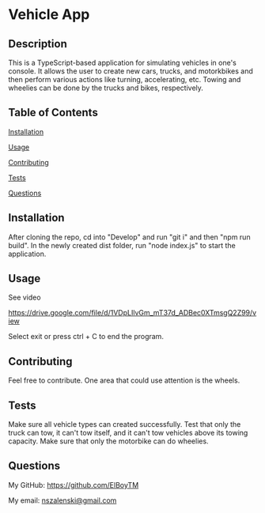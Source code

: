 # Vehicle App

  ## Description
  This is a TypeScript-based application for simulating vehicles in one's console. It allows the user to create new cars, trucks, and motorkbikes and then perform various actions like turning, accelerating, etc. Towing and wheelies can be done by the trucks and bikes, respectively.

  ## Table of Contents
  [Installation](#installation)

  [Usage](#usage)

  [Contributing](#contributing)

  [Tests](#tests)

  [Questions](#questions)

  ## Installation
  After cloning the repo, cd into "Develop" and run "git i" and then "npm run build". In the newly created dist folder, run "node index.js" to start the application.

  ## Usage
  See video

  https://drive.google.com/file/d/1VDpLIlvGm_mT37d_ADBec0XTmsgQ2Z99/view

  Select exit or press ctrl + C to end the program.

  ## Contributing
  Feel free to contribute. One area that could use attention is the wheels.

  ## Tests
  Make sure all vehicle types can created successfully. Test that only the truck can tow, it can't tow itself, and it can't tow vehicles above its towing capacity. Make sure that only the motorbike can do wheelies.

  ## Questions
  My GitHub: https://github.com/ElBoyTM

  My email: nszalenski@gmail.com
